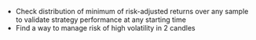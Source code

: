 - Check distribution of minimum of risk-adjusted returns over any sample to validate strategy performance at any starting time
- Find a way to manage risk of high volatility in 2 candles